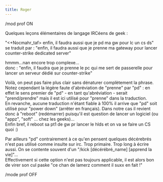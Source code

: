 ```yaml
---
title: Roger
---
```


/mod prof ON

Quelques leçons élémentaires de langage IRCéens de geek :

"<+Nocmahr_taf> enfin, il faudra aussi que je pd ma gw pour lc un cs ds" se
traduit par : "enfin, il faudra aussi que je prenne ma gateway pour lancer
counter-strike dedicated server"

hmmm...nan encore trop complexe...  
donc : "enfin, il faudra que je prenne le pc qui me sert de passerelle pour
lancer un serveur dédié sur counter-strike"

Voilà, on peut pas faire plus clair sans dénaturer complètement la phrase.
Notez cependant la légère faute d'abréviation de "prenne" par "pd" : en effet
le sens premier de "pd" - en tant qu'abréviation - serait "prend/prendre" mais
il est ici utilisé pour "prenne" dans la traduction.  
En revanche, aucune traduction n'étant fiable à 100% il arrive que "pd" soit
utilisé pour "power down" (arrêter en français). Dans notre cas il revient
donc à "reboot" (redémarrer) puisqu'il est question de lancer un logiciel (ou
"appz", "soft" ... chez les geeks)...  
Enfin bref, il reboot sa pt1 de gw pr lancer le hlds et on va se faire un CS
quoi :)

Par ailleurs "pd" contrairement à ce qu'en pensent quelques décérebrés n'est
pas utilisé comme insulte sur irc. Trop primaire. Trop long à écrire aussi. On
se contente souvent d'un "/kick [décérébré_name] [apprend la vie]"...  
Effectivement si cette option n'est pas toujours applicable, il est alors bon
de virer son cul paske "ce chan de lamerz comment il suxx en fait !"

/mode prof OFF

